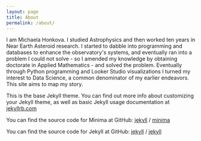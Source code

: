 ```yaml
---
layout: page
title: About
permalink: /about/
---
```


I am Michaela Honkova. I studied Astrophysics and then worked ten years in Near Earth Asteroid research. I started to dabble into programming and databases to enhance the observatory's systems, and eventually ran into a problem I could not solve - so I amended my knowledge by obtaining doctorate in Applied Mathematics - and solved the problem. Eventually through Python programming and Looker Studio visualizations I turned my interest to Data Science, a common denominator of my earlier endeavors. This site aims to map my story.

This is the base Jekyll theme. You can find out more info about customizing your Jekyll theme, as well as basic Jekyll usage documentation at [jekyllrb.com](https://jekyllrb.com/)

You can find the source code for Minima at GitHub:
[jekyll][jekyll-organization] /
[minima](https://github.com/jekyll/minima)

You can find the source code for Jekyll at GitHub:
[jekyll][jekyll-organization] /
[jekyll](https://github.com/jekyll/jekyll)


[jekyll-organization]: https://github.com/jekyll

